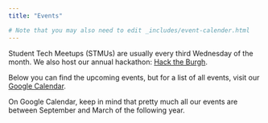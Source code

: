 ```yaml
---
title: "Events"

# Note that you may also need to edit _includes/event-calender.html
---
```


Student Tech Meetups (STMUs) are usually every third Wednesday of the month. We also host our annual hackathon: [Hack the Burgh](http://hacktheburgh.com).

Below you can find the upcoming events, but for a list of all events, visit our
[Google Calendar](https://calendar.google.com/calendar/embed?title=CompSoc%20Calendar&showPrint=0&showCalendars=0&mode=AGENDA&height=600&wkst=1&bgcolor=%23FFFFFF&src=comp-soc.com_1k2f1gda8js9nav1ilr5g5h6vk%40group.calendar.google.com&color=%23182C57&ctz=Europe%2FLondon).

On Google Calendar, keep in mind that pretty much all our events are between September and March of the following year.

<div id="calendar"></div>
